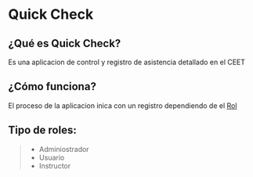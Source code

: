 # Quick Check
## ¿Qué es Quick Check?
Es una aplicacion de control y registro de asistencia detallado en el CEET
## ¿Cómo funciona?
El proceso de la aplicacion inica con un registro dependiendo de el [Rol](https://github.com/estiivenCa/QuickCheck/blob/4c622811b68b9660d898aa0b6b091dd73397b41c/README.md?plain=1#L6)
## Tipo de roles:
> - Adminiostrador
> - Usuario
> - Instructor
